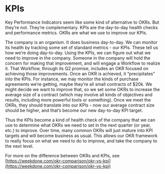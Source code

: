 # KPIs

Key Performance Indicators seem like some kind of alternative to OKRs. But
they’re not. They’re complementary. KPIs are the day-to-day health checks and
performance metrics. OKRs are what we use to improve our KPIs.

The company is an organism. It does business day-to-day. We can monitor its
health by tracking some set of standard metrics - our KPIs. These tell us how
we’re doing day-to-day. Using the KPIs, we can figure out what we need to
improve in the company. Someone in the company will hold the concern for making
that improvement, and will engage a Workflow to realize it. That Workflow,
through its Q2 promise, includes an OKR focused on achieving those improvements.
Once an OKR is achieved, it “precipitates” into the KPIs. For instance, we may
monitor the kinds of purchase agreements we’re getting, maybe they’re all small
contracts of $20k. We might decide we want to improve that, so we set some OKRs to
increase the average size of a contract (which may involve all kinds of objectives
and results, including more powerful tools or something). Once we
meet the OKRs, they should translate into our KPIs - now our average contract size
should be higher, and that’s become our new day-to-day KPI target.

Thus the KPIs become a kind of health check of the company that we can use to
determine what OKRs we need to set in the next quarter (or year, etc.) to
improve. Over time, many common OKRs will just mature into KPI targets and will
become business as usual. This allows our OKR framework to really focus on what
we need to do to improve, and take the company to the next level.

For more on the difference between OKRs and KPIs, see
[https://weekdone.com/okr-comparison/okr-vs-kpi](https://weekdone.com/okr-comparison/okr-vs-kpi)
